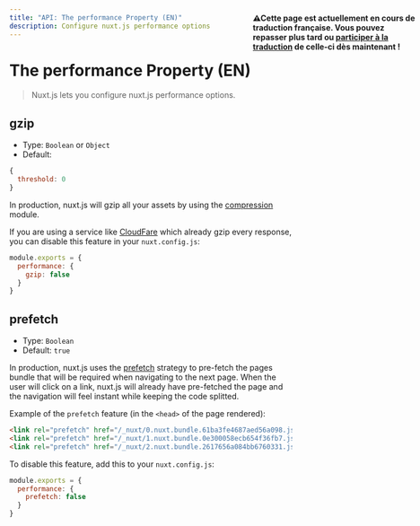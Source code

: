 ```yaml
---
title: "API: The performance Property (EN)"
description: Configure nuxt.js performance options
---
```


# The performance Property (EN)

> Nuxt.js lets you configure nuxt.js performance options.

## gzip

- Type: `Boolean` or `Object`
- Default:

```js
{
  threshold: 0
}
```

In production, nuxt.js will gzip all your assets by using the [compression](https://github.com/expressjs/compression) module.

If you are using a service like [CloudFare](https://www.cloudflare.com/) which already gzip every response, you can disable this feature in your `nuxt.config.js`:
```js
module.exports = {
  performance: {
    gzip: false
  }
}
```

## prefetch

- Type: `Boolean`
- Default: `true`

In production, nuxt.js uses the [prefetch](https://www.w3.org/TR/resource-hints/#dfn-prefetch) strategy to pre-fetch the pages bundle that will be required when navigating to the next page. When the user will click on a link, nuxt.js will already have pre-fetched the page and the navigation will feel instant while keeping the code splitted.

Example of the `prefetch` feature (in the `<head>` of the page rendered):
```html
<link rel="prefetch" href="/_nuxt/0.nuxt.bundle.61ba3fe4687aed56a098.js">
<link rel="prefetch" href="/_nuxt/1.nuxt.bundle.0e300058ecb654f36fb7.js">
<link rel="prefetch" href="/_nuxt/2.nuxt.bundle.2617656a084bb6760331.js">
```

To disable this feature, add this to your `nuxt.config.js`:

```js
module.exports = {
  performance: {
    prefetch: false
  }
}
```

<p style="width: 294px;position: fixed; top : 64px; right: 4px;" class="Alert Alert--orange"><strong>⚠Cette page est actuellement en cours de traduction française. Vous pouvez repasser plus tard ou <a href="https://github.com/vuejs-fr/nuxt" target="_blank">participer à la traduction</a> de celle-ci dès maintenant !</strong></p>
